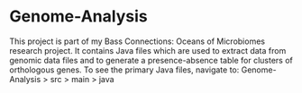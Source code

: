 ﻿# Genome-Analysis
This project is part of my Bass Connections: Oceans of Microbiomes research project. It contains Java files which are used to extract data from genomic data files and to generate a presence-absence table for clusters of orthologous genes. 
To see the primary Java files, navigate to: 
Genome-Analysis > src > main > java
